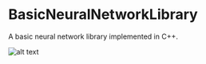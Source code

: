 # BasicNeuralNetworkLibrary
A basic neural network library implemented in C++. 

![alt text](https://github.com/wfosterhall/BasicNeuralNetworkLibrary/blob/master/Designplan.jpg)

